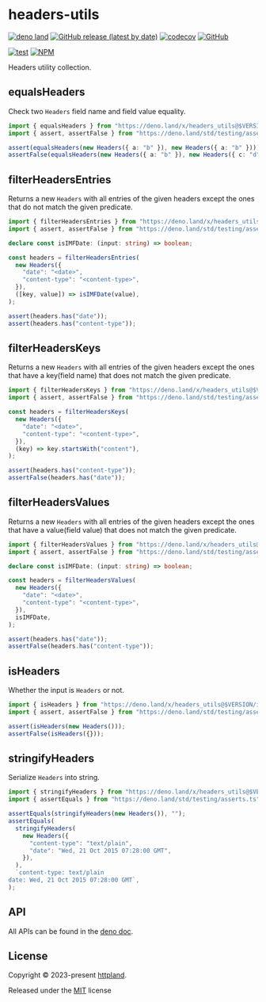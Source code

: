 # headers-utils

[![deno land](http://img.shields.io/badge/available%20on-deno.land/x-lightgrey.svg?logo=deno)](https://deno.land/x/headers_utils)
[![GitHub release (latest by date)](https://img.shields.io/github/v/release/httpland/headers-utils)](https://github.com/httpland/headers-utils/releases)
[![codecov](https://codecov.io/github/httpland/headers-utils/branch/main/graph/badge.svg)](https://codecov.io/gh/httpland/headers-utils)
[![GitHub](https://img.shields.io/github/license/httpland/headers-utils)](https://github.com/httpland/headers-utils/blob/main/LICENSE)

[![test](https://github.com/httpland/headers-utils/actions/workflows/test.yaml/badge.svg)](https://github.com/httpland/headers-utils/actions/workflows/test.yaml)
[![NPM](https://nodei.co/npm/@httpland/headers-utils.png?mini=true)](https://nodei.co/npm/@httpland/headers-utils/)

Headers utility collection.

## equalsHeaders

Check two `Headers` field name and field value equality.

```ts
import { equalsHeaders } from "https://deno.land/x/headers_utils@$VERSION/equal.ts";
import { assert, assertFalse } from "https://deno.land/std/testing/asserts.ts";

assert(equalsHeaders(new Headers({ a: "b" }), new Headers({ a: "b" })));
assertFalse(equalsHeaders(new Headers({ a: "b" }), new Headers({ c: "d" })));
```

## filterHeadersEntries

Returns a new `Headers` with all entries of the given headers except the ones
that do not match the given predicate.

```ts
import { filterHeadersEntries } from "https://deno.land/x/headers_utils@$VERSION/filter_entries.ts";
import { assert, assertFalse } from "https://deno.land/std/testing/asserts.ts";

declare const isIMFDate: (input: string) => boolean;

const headers = filterHeadersEntries(
  new Headers({
    "date": "<date>",
    "content-type": "<content-type>",
  }),
  ([key, value]) => isIMFDate(value),
);

assert(headers.has("date"));
assert(headers.has("content-type"));
```

## filterHeadersKeys

Returns a new `Headers` with all entries of the given headers except the ones
that have a key(field name) that does not match the given predicate.

```ts
import { filterHeadersKeys } from "https://deno.land/x/headers_utils@$VERSION/filter_keys.ts";
import { assert, assertFalse } from "https://deno.land/std/testing/asserts.ts";

const headers = filterHeadersKeys(
  new Headers({
    "date": "<date>",
    "content-type": "<content-type>",
  }),
  (key) => key.startsWith("content"),
);

assert(headers.has("content-type"));
assertFalse(headers.has("date"));
```

## filterHeadersValues

Returns a new `Headers` with all entries of the given headers except the ones
that have a value(field value) that does not match the given predicate.

```ts
import { filterHeadersValues } from "https://deno.land/x/headers_utils@$VERSION/filter_values.ts";
import { assert, assertFalse } from "https://deno.land/std/testing/asserts.ts";

declare const isIMFDate: (input: string) => boolean;

const headers = filterHeadersValues(
  new Headers({
    "date": "<date>",
    "content-type": "<content-type>",
  }),
  isIMFDate,
);

assert(headers.has("date"));
assertFalse(headers.has("content-type"));
```

## isHeaders

Whether the input is `Headers` or not.

```ts
import { isHeaders } from "https://deno.land/x/headers_utils@$VERSION/is.ts";
import { assert, assertFalse } from "https://deno.land/std/testing/asserts.ts";

assert(isHeaders(new Headers()));
assertFalse(isHeaders({}));
```

## stringifyHeaders

Serialize `Headers` into string.

```ts
import { stringifyHeaders } from "https://deno.land/x/headers_utils@$VERSION/stringify.ts";
import { assertEquals } from "https://deno.land/std/testing/asserts.ts";

assertEquals(stringifyHeaders(new Headers()), "");
assertEquals(
  stringifyHeaders(
    new Headers({
      "content-type": "text/plain",
      "date": "Wed, 21 Oct 2015 07:28:00 GMT",
    }),
  ),
  `content-type: text/plain
date: Wed, 21 Oct 2015 07:28:00 GMT`,
);
```

## API

All APIs can be found in the [deno doc](https://deno.land/x/headers_utils?doc).

## License

Copyright © 2023-present [httpland](https://github.com/httpland).

Released under the [MIT](./LICENSE) license
